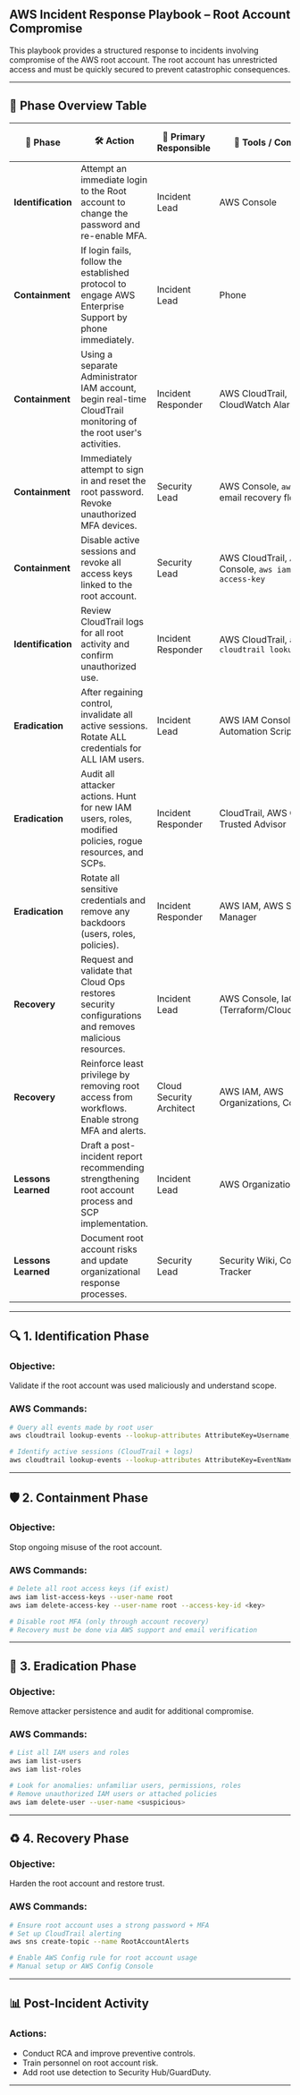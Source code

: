 ## AWS Incident Response Playbook – Root Account Compromise

This playbook provides a structured response to incidents involving compromise of the AWS root account. The root account has unrestricted access and must be quickly secured to prevent catastrophic consequences.

---

## 📌 Phase Overview Table

| 🔄 Phase         | 🛠️ Action                                                                                                     | 👤 Primary Responsible | 🧪 Tools / Commands                                            | ✅ Completion Criteria                                                    |
|------------------|------------------------------------------------------------------------------------------------------------------|--------------------------|------------------------------------------------------------------|----------------------------------------------------------------------------------|
| **Identification** | Attempt an immediate login to the Root account to change the password and re-enable MFA.                      | Incident Lead            | AWS Console                                                     | Access is either successful or failure is confirmed.                            |
| **Containment**  | If login fails, follow the established protocol to engage AWS Enterprise Support by phone immediately.         | Incident Lead            | Phone                                                           | AWS support case is opened and reference number is obtained.                    |
| **Containment**  | Using a separate Administrator IAM account, begin real-time CloudTrail monitoring of the root user's activities. | Incident Responder       | AWS CloudTrail, CloudWatch Alarms                               | Real-time visibility of attacker actions is established.                        |
| **Containment**  | Immediately attempt to sign in and reset the root password. Revoke unauthorized MFA devices.                    | Security Lead            | AWS Console, `aws iam`, email recovery flow                     | Root account is recovered and access is secured.                                |
| **Containment**  | Disable active sessions and revoke all access keys linked to the root account.                                 | Security Lead            | AWS CloudTrail, AWS Console, `aws iam delete-access-key`        | Root session tokens and keys are rendered unusable.                             |
| **Identification** | Review CloudTrail logs for all root activity and confirm unauthorized use.                                    | Incident Responder       | AWS CloudTrail, `aws cloudtrail lookup-events`                  | Timeline of root account actions is documented.                                 |
| **Eradication**   | After regaining control, invalidate all active sessions. Rotate ALL credentials for ALL IAM users.             | Incident Lead            | AWS IAM Console, Automation Scripts                             | All access keys and passwords in the account have been rotated.                 |
| **Eradication**   | Audit all attacker actions. Hunt for new IAM users, roles, modified policies, rogue resources, and SCPs.       | Incident Responder       | CloudTrail, AWS Config, Trusted Advisor                         | A complete damage report of malicious changes is created.                       |
| **Eradication**   | Rotate all sensitive credentials and remove any backdoors (users, roles, policies).                            | Incident Responder       | AWS IAM, AWS Secrets Manager                                    | Credentials rotated and environment verified clean.                             |
| **Recovery**      | Request and validate that Cloud Ops restores security configurations and removes malicious resources.         | Incident Lead            | AWS Console, IaC (Terraform/CloudFormation)                     | Environment is restored to its security baseline.                               |
| **Recovery**      | Reinforce least privilege by removing root access from workflows. Enable strong MFA and alerts.               | Cloud Security Architect | AWS IAM, AWS Organizations, Config Rules                        | Root usage locked down and monitored.                                           |
| **Lessons Learned** | Draft a post-incident report recommending strengthening root account process and SCP implementation.          | Incident Lead            | AWS Organizations                                               | Governance improvements for root account are proposed.                          |
| **Lessons Learned** | Document root account risks and update organizational response processes.                                    | Security Lead            | Security Wiki, Compliance Tracker                               | Root compromise procedures and detection coverage are improved.                 |

---

## 🔍 1. Identification Phase

### Objective:
Validate if the root account was used maliciously and understand scope.

### AWS Commands:
```bash
# Query all events made by root user
aws cloudtrail lookup-events --lookup-attributes AttributeKey=Username,AttributeValue=root

# Identify active sessions (CloudTrail + logs)
aws cloudtrail lookup-events --lookup-attributes AttributeKey=EventName,AttributeValue=ConsoleLogin
```

---

## 🛡️ 2. Containment Phase

### Objective:
Stop ongoing misuse of the root account.

### AWS Commands:
```bash
# Delete all root access keys (if exist)
aws iam list-access-keys --user-name root
aws iam delete-access-key --user-name root --access-key-id <key>

# Disable root MFA (only through account recovery)
# Recovery must be done via AWS support and email verification
```

---

## 🧹 3. Eradication Phase

### Objective:
Remove attacker persistence and audit for additional compromise.

### AWS Commands:
```bash
# List all IAM users and roles
aws iam list-users
aws iam list-roles

# Look for anomalies: unfamiliar users, permissions, roles
# Remove unauthorized IAM users or attached policies
aws iam delete-user --user-name <suspicious>
```

---

## ♻️ 4. Recovery Phase

### Objective:
Harden the root account and restore trust.

### AWS Commands:
```bash
# Ensure root account uses a strong password + MFA
# Set up CloudTrail alerting
aws sns create-topic --name RootAccountAlerts

# Enable AWS Config rule for root account usage
# Manual setup or AWS Config Console
```

---

## 📊 Post-Incident Activity

### Actions:
- Conduct RCA and improve preventive controls.
- Train personnel on root account risk.
- Add root use detection to Security Hub/GuardDuty.

---

